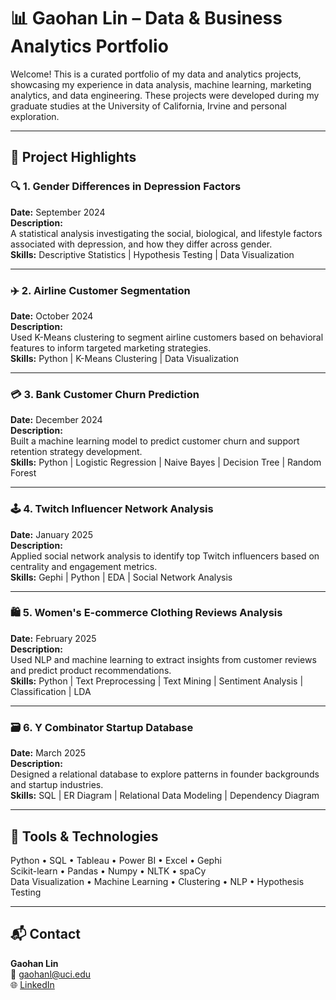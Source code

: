 # 📊 Gaohan Lin – Data & Business Analytics Portfolio

Welcome! This is a curated portfolio of my data and analytics projects, showcasing my experience in data analysis, machine learning, marketing analytics, and data engineering. These projects were developed during my graduate studies at the University of California, Irvine and personal exploration.

---

## 🧠 Project Highlights

### 🔍 1. Gender Differences in Depression Factors  
**Date:** September 2024  
**Description:**  
A statistical analysis investigating the social, biological, and lifestyle factors associated with depression, and how they differ across gender.  
**Skills:** Descriptive Statistics | Hypothesis Testing | Data Visualization

---

### ✈️ 2. Airline Customer Segmentation  
**Date:** October 2024  
**Description:**  
Used K-Means clustering to segment airline customers based on behavioral features to inform targeted marketing strategies.  
**Skills:** Python | K-Means Clustering | Data Visualization

---

### 💳 3. Bank Customer Churn Prediction  
**Date:** December 2024  
**Description:**  
Built a machine learning model to predict customer churn and support retention strategy development.  
**Skills:** Python | Logistic Regression | Naive Bayes | Decision Tree | Random Forest

---

### 🕹️ 4. Twitch Influencer Network Analysis  
**Date:** January 2025  
**Description:**  
Applied social network analysis to identify top Twitch influencers based on centrality and engagement metrics.  
**Skills:** Gephi | Python | EDA | Social Network Analysis

---

### 🛍️ 5. Women's E-commerce Clothing Reviews Analysis  
**Date:** February 2025  
**Description:**  
Used NLP and machine learning to extract insights from customer reviews and predict product recommendations.  
**Skills:** Python | Text Preprocessing | Text Mining | Sentiment Analysis | Classification | LDA

---

### 🗃️ 6. Y Combinator Startup Database  
**Date:** March 2025  
**Description:**  
Designed a relational database to explore patterns in founder backgrounds and startup industries.  
**Skills:** SQL | ER Diagram | Relational Data Modeling | Dependency Diagram

---

## 🚀 Tools & Technologies  
Python • SQL • Tableau • Power BI • Excel • Gephi  
Scikit-learn • Pandas • Numpy • NLTK • spaCy  
Data Visualization • Machine Learning • Clustering • NLP • Hypothesis Testing

---

## 📬 Contact  
**Gaohan Lin**  
📧 gaohanl@uci.edu  
🌐 [LinkedIn](https://www.linkedin.com/in/gaohan-lin)

